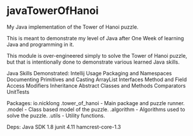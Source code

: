 # javaTowerOfHanoi


My Java implementation of the Tower of Hanoi puzzle.

This is meant to demonstrate my level of Java after One Week of learning Java and programming in it.

This module is over-engineered simply to solve the Tower of Hanoi puzzle, but that is intentionally done to
demonstrate various learned Java skills.


Java Skills Demonstrated:
    Intellij Usage
    Packaging and Namespaces
    Documenting
    Primitives and Casting
    ArrayList
    Interfaces
    Method and Field Access Modifiers
    Inheritance
    Abstract Classes and Methods
    Comparators
    UnitTests


Packages:
io.nicklong
    .tower_of_hanoi  - Main package and puzzle runner.
        .model      - Class based model of the puzzle.
        .algorithm  - Algorithms used to solve the puzzle.
     .utils      - Utility functions.

Deps:
    Java SDK 1.8
    junit 4.11
    hamcrest-core-1.3